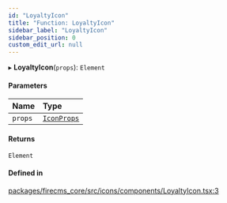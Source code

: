 ```yaml
---
id: "LoyaltyIcon"
title: "Function: LoyaltyIcon"
sidebar_label: "LoyaltyIcon"
sidebar_position: 0
custom_edit_url: null
---
```


▸ **LoyaltyIcon**(`props`): `Element`

#### Parameters

| Name | Type |
| :------ | :------ |
| `props` | [`IconProps`](../types/IconProps.md) |

#### Returns

`Element`

#### Defined in

[packages/firecms_core/src/icons/components/LoyaltyIcon.tsx:3](https://github.com/FireCMSco/firecms/blob/d45f3739/packages/firecms_core/src/icons/components/LoyaltyIcon.tsx#L3)
